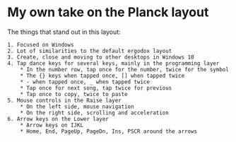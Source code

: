 # My own take on the Planck layout
The things that stand out in this layout:

    1. Focused on Windows
    2. Lot of similarities to the default ergodox layout
    3. Create, close and moving to other desktops in Windows 10
    4. Tap dance keys for several keys, mainly in the programming layer
        * In the number row, tap once for the number, twice for the symbol
        * The {} keys when tapped once, [] when tapped twice
        * - when tapped once, _ when tapped twice
        * Tap once for next song, tap twice for previous
        * Tap once to copy, twice to paste
    5. Mouse controls in the Raise layer
        * On the left side, mouse navigation
        * On the right side, scrolling and acceleration
    6. Arrow keys on the Lower layer
        * Arrow keys on IJKL
        * Home, End, PageUp, PageDn, Ins, PSCR around the arrows

        

